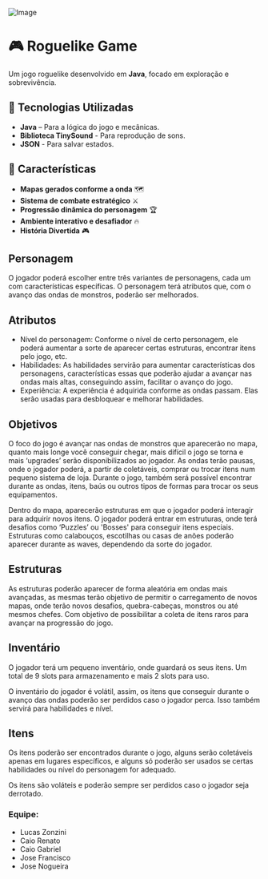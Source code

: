 ![Image](https://i.imgur.com/k7O5GhT.jpeg)

# 🎮 Roguelike Game  

Um jogo roguelike desenvolvido em **Java**, focado em exploração e sobrevivência.

## 🚀 Tecnologias Utilizadas  
- **Java** – Para a lógica do jogo e mecânicas.  
- **Biblioteca TinySound** - Para reprodução de sons.
- **JSON** - Para salvar estados.

## 🎲 Características  
- **Mapas gerados conforme a onda** 🗺️  
- **Sistema de combate estratégico** ⚔️  
- **Progressão dinâmica do personagem** 🏆  
- **Ambiente interativo e desafiador** 🔥
- **História Divertida** 🎮

## Personagem
O jogador poderá escolher entre três variantes de personagens,
cada um com características específicas. 
O personagem terá atributos que, com o avanço das ondas de monstros, poderão ser melhorados.

## Atributos
- Nível do personagem: Conforme o nível de certo personagem, ele poderá aumentar a sorte de aparecer
certas estruturas, encontrar itens pelo jogo, etc.
- Habilidades: As habilidades servirão para aumentar características dos personagens, características
essas que poderão ajudar a avançar nas ondas mais altas, conseguindo assim, facilitar o avanço do jogo.
- Experiência: A experiência é adquirida conforme as ondas passam. Elas serão usadas para desbloquear e
melhorar habilidades.


## Objetivos
O foco do jogo é avançar nas ondas de monstros que aparecerão no mapa, quanto mais longe você
conseguir chegar, mais difícil o jogo se torna e mais ‘upgrades’ serão disponibilizados ao jogador.
As ondas terão pausas, onde o jogador poderá, a partir de coletáveis, comprar ou trocar itens num
pequeno sistema de loja. Durante o jogo, também será possível encontrar durante as ondas, itens, baús
ou outros tipos de formas para trocar os seus equipamentos.

Dentro do mapa, aparecerão estruturas em que o jogador poderá interagir para adquirir novos itens.
O jogador poderá entrar em estruturas, onde terá desafios como ‘Puzzles’ ou 'Bosses' para conseguir itens
especiais. Estruturas como calabouços, escotilhas ou casas de anões poderão aparecer durante as waves, 
dependendo da sorte do jogador.

## Estruturas
As estruturas poderão aparecer de forma aleatória em ondas mais avançadas, as mesmas terão objetivo de
permitir o carregamento de novos mapas, onde terão novos desafios, quebra-cabeças, monstros ou até 
mesmos chefes. Com objetivo de possibilitar a coleta de itens raros para avançar na progressão do jogo.

## Inventário
O jogador terá um pequeno inventário, onde guardará os seus itens. Um total de 9 slots para armazenamento
e mais 2 slots para uso. 

O inventário do jogador é volátil, assim, os itens que conseguir durante o avanço das ondas poderão ser perdidos
caso o jogador perca. Isso também servirá para habilidades e nível.

## Itens
Os itens poderão ser encontrados durante o jogo, alguns serão coletáveis apenas em lugares específicos, e 
alguns só poderão ser usados se certas habilidades ou nível do personagem for adequado.

Os itens são voláteis e poderão sempre ser perdidos caso o jogador seja derrotado.

### Equipe: 
- Lucas Zonzini
- Caio Renato
- Caio Gabriel
- Jose Francisco
- Jose Nogueira


